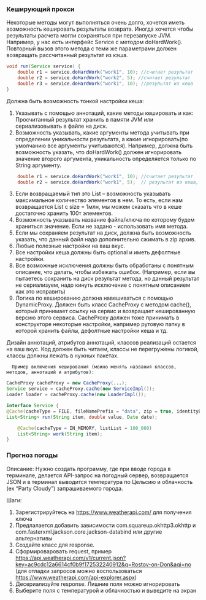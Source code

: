 ### Кеширующий прокси

Некоторые методы могут выполняться очень долго, хочется иметь возможность кешировать результаты возврата. Иногда хочется чтобы результаты расчета могли сохраняться при перезапуске JVM.
Например, у нас есть интерфейс Service c методом doHardWork(). Повторный вызов этого метода с теми же параметрами должен возвращать рассчитанный результат из кэша.

```java
void run(Service service) {
    double r1 = service.doHardWork("work1", 10); //считает результат
    double r2 = service.doHardWork("work2", 5); //считает результат
    double r3 = service.doHardWork("work1", 10); //результат из кеша
}
```

Должна быть возможность тонкой настройки кеша:
1.	Указывать с помощью аннотаций, какие методы кешировать и как: Просчитанный результат хранить в памяти JVM или сериализовывать в файле на диск.
2.	Возможность указывать, какие аргументы метода учитывать при определении уникальности результата, а какие игнорировать(по умолчанию все аргументы учитываются). Например, должна быть возможность указать, что doHardWork() должен игнорировать значение второго аргумента, уникальность определяется только по String аргументу.
```java
    double r1 = service.doHardWork("work1", 10); //считает результат
    double r2 = service.doHardWork("work1", 5);  // результат из кеша, несмотря на то что  второй аргумент различается
```     

3.	Если возвращаемый тип это List – возможность указывать максимальное количество элементов в нем. То есть, если нам возвращается List с size = 1млн, мы можем сказать что в кеше достаточно хранить 100т элементов.
4.	Возможность указывать название файла/ключа по которому будем храниться значение. Если не задано - использовать имя метода.
5.	Если мы сохраняем результат на диск, должна быть возможность указать, что данный файл надо дополнительно сжимать в zip архив.
6.	Любые полезные настройки на ваш вкус.
7.	Все настройки кеша должны быть optional и иметь дефолтные настройки.
8.	Все возможные исключения должны быть обработаны с понятным описание, что делать, чтобы избежать ошибок. (Например, если вы пытаетесь сохранить на диск результат метода, но данный результат не сериализуем, надо кинуть исключение с понятным описанием как это исправить)
9.	Логика по кешированию должна навешиваться с помощью DynamicProxy. Должен быть класс CacheProxy с методом cache(), который принимает ссылку на сервис и возвращает кешированную версию этого сервиса.  CacheProxy должен тоже принимать в конструкторе некоторые настройки, например рутовую папку в которой хранить файлы, дефолтные настройки кеша и тд.

Дизайн аннотаций, атрибутов  аннотаций, классов реализаций остается на ваш вкус. Код должен быть читаем, классы не перегружены логикой, классы должны лежать в нужных пакетах.

      Пример включения кеширования (можно менять названия классов, методов, аннотаций и атрибутов):

```java
CacheProxy cacheProxy = new CacheProxy(...);
Service service = cacheProxy.cache(new ServiceImpl());
Loader loader = cacheProxy.cache(new LoaderImpl());

interface Service {
@Cache(cacheType = FILE, fileNamePrefix = "data", zip = true, identityBy = {String.class, double.class})
List<String> run(String item, double value, Date date);

    @Cache(cacheType = IN_MEMORY, listList = 100_000)
    List<String> work(String item);
}
```


### Прогноз погоды
Описание:
Нужно создать программу, где при вводе города в терминале, делается API-запрос на погодный сервер, возвращается JSON и в терминал выводится температура по Цельсию и облачность (ex “Party Cloudy”) запрашиваемого города.

Шаги:
1.	Зарегистрируйтесь на https://www.weatherapi.com/ для получения ключа
2.	Предлалается добавить зависимости com.squareup.okhttp3.okhttp и com.fasterxml.jackson.core.jackson-databind или другие альтернативы
3.	Создайте класс для response.
4.	Сформироваровать request, пример https://api.weatherapi.com/v1/current.json?key=ac9cdc12a6614cf0b9f172532240912&q=Rostov-on-Don&aqi=no (для отладки запросов можно воспользоваться https://www.weatherapi.com/api-explorer.aspx)
5.	Десериализуйте response. Лишние поля можно игнорировать
6.	Выберите поля с температурой и облачностью и выведите на экран


